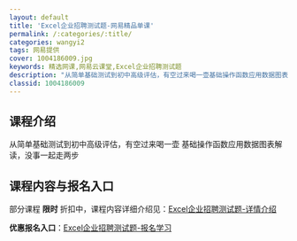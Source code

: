 ```yaml
---
layout: default
title: 'Excel企业招聘测试题-网易精品单课'
permalink: /:categories/:title/
categories: wangyi2
tags: 网易提供
cover: 1004186009.jpg
keywords: 精选网课,网易云课堂,Excel企业招聘测试题
description: "从简单基础测试到初中高级评估，有空过来喝一壶基础操作函数应用数据图表解读，没事一起走两步Excel企业招聘测试题"
classid: 1004186009
---
```


## 课程介绍

从简单基础测试到初中高级评估，有空过来喝一壶
基础操作函数应用数据图表解读，没事一起走两步

## 课程内容与报名入口

部分课程 **限时** 折扣中，课程内容详细介绍见：[Excel企业招聘测试题-详情介绍](https://study.163.com/course/introduction/1004186009.htm?share=1&shareId=1025206652&utm_campaign=share&utm_medium=iphoneShare&utm_source=&utm_u=1025206652)

**优惠报名入口**：[Excel企业招聘测试题-报名学习](https://study.163.com/course/introduction/1004186009.htm?share=1&shareId=1025206652&utm_campaign=share&utm_medium=iphoneShare&utm_source=&utm_u=1025206652)

